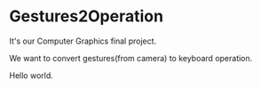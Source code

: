 # Gestures2Operation

It's our Computer Graphics final project. 

We want to convert gestures(from camera) to keyboard operation. 

Hello world. 